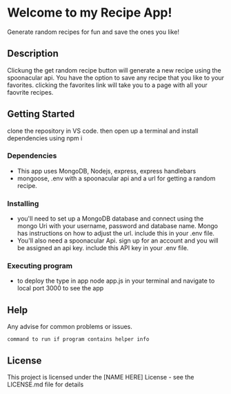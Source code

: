 # Welcome to my Recipe App!

Generate random recipes for fun and save the ones you like! 

## Description

Clickung the get random recipe button will generate a new recipe using the spoonacular api. You have the option to save any recipe that you like to your favorites. clicking the favorites link will take you to a page with all your faovrite recipes. 

## Getting Started
clone the repository in VS code. then open up a terminal and install dependencies using npm i

### Dependencies

* This app uses MongoDB, Nodejs, express, express handlebars 
* mongoose, .env with a spoonacular api and a url for getting a random recipe. 

### Installing

* you'll need to set up a MongoDB database and connect using the mongo Uri with your username, password and database name. Mongo has instructions on how to adjust the url. include this in your .env file. 
* You'll also need a spoonacular Api. sign up for an account and you will be assigned an api key. include this API key in your .env file. 

### Executing program

* to deploy the type in  app node app.js in your terminal and navigate to local port 3000 to see the app




## Help

Any advise for common problems or issues.
```
command to run if program contains helper info
```


## License

This project is licensed under the [NAME HERE] License - see the LICENSE.md file for details


